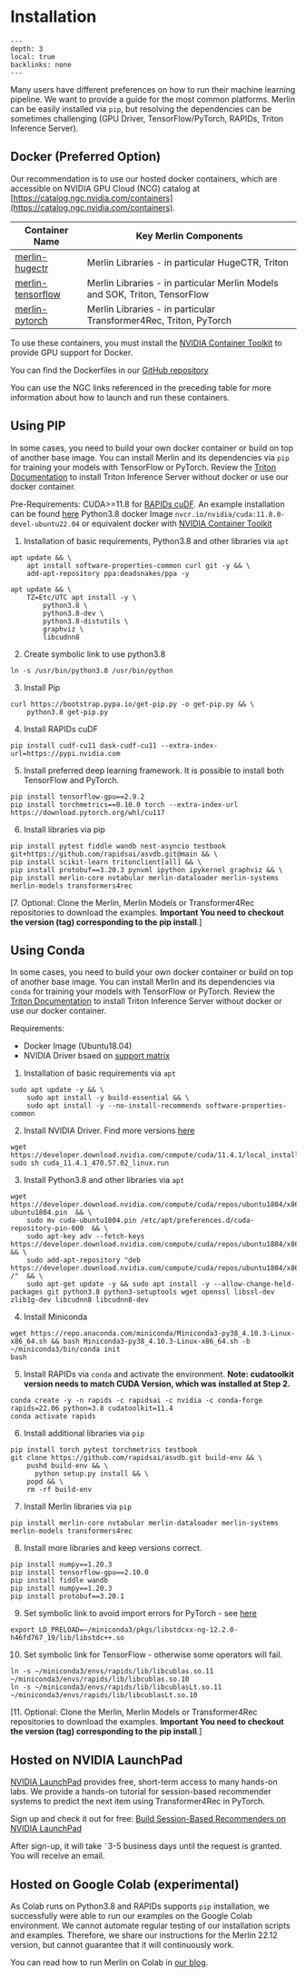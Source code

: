 # Installation

```{contents}
---
depth: 3
local: true
backlinks: none
---
```

Many users have different preferences on how to run their machine learning pipeline. We want to provide a guide for the most common platforms. Merlin can be easily installed via `pip`, but resolving the dependencies can be sometimes challenging (GPU Driver, TensorFlow/PyTorch, RAPIDs, Triton Inference Server).

## Docker (Preferred Option)

Our recommendation is to use our hosted docker containers, which are accessible on NVIDIA GPU Cloud (NCG) catalog at [https://catalog.ngc.nvidia.com/containers](https://catalog.ngc.nvidia.com/containers).

| Container Name | Key Merlin Components |
| ------------- | ------------- | 
| [merlin-hugectr](https://catalog.ngc.nvidia.com/orgs/nvidia/teams/merlin/containers/merlin-hugectr) | Merlin Libraries - in particular HugeCTR, Triton |
| [merlin-tensorflow](https://catalog.ngc.nvidia.com/orgs/nvidia/teams/merlin/containers/merlin-tensorflow) | Merlin Libraries - in particular Merlin Models and SOK, Triton, TensorFlow |
| [merlin-pytorch](https://catalog.ngc.nvidia.com/orgs/nvidia/teams/merlin/containers/merlin-pytorch) | Merlin Libraries - in particular Transformer4Rec, Triton, PyTorch |

To use these containers, you must install the [NVIDIA Container Toolkit](https://github.com/NVIDIA/nvidia-docker) to provide GPU support for Docker.

You can find the Dockerfiles in our [GitHub repository](https://github.com/NVIDIA-Merlin/Merlin/tree/main/docker)

You can use the NGC links referenced in the preceding table for more information about how to launch and run these containers.

## Using PIP

In some cases, you need to build your own docker container or build on top of another base image. You can install Merlin and its dependencies via `pip` for training your models with TensorFlow or PyTorch. Review the [Triton Documentation](https://github.com/triton-inference-server/server#documentation) to install Triton Inference Server without docker or use our docker container.

Pre-Requirements:
CUDA>=11.8 for [RAPIDs cuDF](https://rapids.ai/pip.html). An example installation can be found [here](https://developer.nvidia.com/cuda-11-8-0-download-archive?target_os=Linux&target_arch=x86_64&Distribution=Ubuntu&target_version=18.04&target_type=runfile_local)
Python3.8
docker Image `nvcr.io/nvidia/cuda:11.8.0-devel-ubuntu22.04` or equivalent
docker with [NVIDIA Container Toolkit](https://github.com/NVIDIA/nvidia-docker)

1. Installation of basic requirements, Python3.8 and other libraries via `apt`

```shell
apt update && \
    apt install software-properties-common curl git -y && \
    add-apt-repository ppa:deadsnakes/ppa -y

apt update && \
    TZ=Etc/UTC apt install -y \
        python3.8 \
        python3.8-dev \
        python3.8-distutils \
        graphviz \
        libcudnn8
```

2. Create symbolic link to use python3.8

```shell
ln -s /usr/bin/python3.8 /usr/bin/python
```

3. Install Pip

```shell
curl https://bootstrap.pypa.io/get-pip.py -o get-pip.py && \
    python3.8 get-pip.py
```

4. Install RAPIDs cuDF

```shell
pip install cudf-cu11 dask-cudf-cu11 --extra-index-url=https://pypi.nvidia.com
```

5. Install preferred deep learning framework. It is possible to install both TensorFlow and PyTorch. 

```shell
pip install tensorflow-gpu==2.9.2
pip install torchmetrics==0.10.0 torch --extra-index-url https://download.pytorch.org/whl/cu117
```

6. Install libraries via pip

```shell
pip install pytest fiddle wandb nest-asyncio testbook git+https://github.com/rapidsai/asvdb.git@main && \
pip install scikit-learn tritonclient[all] && \ 
pip install protobuf==3.20.3 pynvml ipython ipykernel graphviz && \
pip install merlin-core nvtabular merlin-dataloader merlin-systems merlin-models transformers4rec
```

[7. Optional: Clone the Merlin, Merlin Models or Transformer4Rec repositories to download the examples. **Important You need to checkout the version (tag) corresponding to the pip install**.]


## Using Conda

In some cases, you need to build your own docker container or build on top of another base image. You can install Merlin and its dependencies via `conda` for training your models with TensorFlow or PyTorch. Review the [Triton Documentation](https://github.com/triton-inference-server/server#documentation) to install Triton Inference Server without docker or use our docker container.

Requirements:
- Docker Image (Ubuntu18.04)
- NVIDIA Driver bsaed on [support matrix](https://nvidia-merlin.github.io/Merlin/main/support_matrix/index.html)

1. Installation of basic requirements via `apt`

```shell
sudo apt update -y && \
    sudo apt install -y build-essential && \
    sudo apt install -y --no-install-recommends software-properties-common
```

2. Install NVIDIA Driver. Find more versions [here](https://developer.nvidia.com/cuda-toolkit-archive)

```shell
wget https://developer.download.nvidia.com/compute/cuda/11.4.1/local_installers/cuda_11.4.1_470.57.02_linux.run
sudo sh cuda_11.4.1_470.57.02_linux.run
```


3. Install Python3.8 and other libraries via `apt`

```shell
wget https://developer.download.nvidia.com/compute/cuda/repos/ubuntu1804/x86_64/cuda-ubuntu1804.pin  && \
    sudo mv cuda-ubuntu1804.pin /etc/apt/preferences.d/cuda-repository-pin-600  && \
    sudo apt-key adv --fetch-keys https://developer.download.nvidia.com/compute/cuda/repos/ubuntu1804/x86_64/3bf863cc.pub  && \
    sudo add-apt-repository "deb https://developer.download.nvidia.com/compute/cuda/repos/ubuntu1804/x86_64/ /"  && \
    sudo apt-get update -y && sudo apt install -y --allow-change-held-packages git python3.8 python3-setuptools wget openssl libssl-dev zlib1g-dev libcudnn8 libcudnn8-dev
```

4. Install Miniconda

```shell
wget https://repo.anaconda.com/miniconda/Miniconda3-py38_4.10.3-Linux-x86_64.sh && bash Miniconda3-py38_4.10.3-Linux-x86_64.sh -b
~/miniconda3/bin/conda init
bash
```

5. Install RAPIDs via `conda` and activate the environment. **Note: cudatoolkit version needs to match CUDA Version, which was installed at Step 2.**

```shell
conda create -y -n rapids -c rapidsai -c nvidia -c conda-forge rapids=22.06 python=3.8 cudatoolkit=11.4
conda activate rapids
```

6. Install additional libraries via `pip`

```shell
pip install torch pytest torchmetrics testbook
git clone https://github.com/rapidsai/asvdb.git build-env && \
    pushd build-env && \
      python setup.py install && \
    popd && \
    rm -rf build-env
```

7. Install Merlin libraries via `pip`

```shell
pip install merlin-core nvtabular merlin-dataloader merlin-systems merlin-models transformers4rec
```

8. Install more libraries and keep versions correct.

```shell
pip install numpy==1.20.3
pip install tensorflow-gpu==2.10.0
pip install fiddle wandb
pip install numpy==1.20.3
pip install protobuf==3.20.1
```

9. Set symbolic link to avoid import errors for PyTorch - see [here](https://stackoverflow.com/questions/59366730/changing-order-of-imports-results-in-error-in-python)

```shell
export LD_PRELOAD=~/miniconda3/pkgs/libstdcxx-ng-12.2.0-h46fd767_19/lib/libstdc++.so
```

10. Set symbolic link for TensorFlow - otherwise some operators will fail.

```shell
ln -s ~/miniconda3/envs/rapids/lib/libcublas.so.11 ~/miniconda3/envs/rapids/lib/libcublas.so.10
ln -s ~/miniconda3/envs/rapids/lib/libcublasLt.so.11 ~/miniconda3/envs/rapids/lib/libcublasLt.so.10
```

[11. Optional: Clone the Merlin, Merlin Models or Transformer4Rec repositories to download the examples. **Important You need to checkout the version (tag) corresponding to the pip install**.]


## Hosted on NVIDIA LaunchPad

[NVIDIA LaunchPad](https://www.nvidia.com/en-us/launchpad/) provides free, short-term access to many hands-on labs. We provide a hands-on tutorial for session-based recommender systems to predict the next item using Transformer4Rec in PyTorch.

Sign up and check it out for free: [Build Session-Based Recommenders on NVIDIA LaunchPad](https://www.nvidia.com/en-us/launchpad/ai/build-session-based-recommenders/)

After sign-up, it will take ˜3-5 business days until the request is granted. You will receive an email.

## Hosted on Google Colab (experimental)

As Colab runs on Python3.8 and RAPIDs supports `pip` installation, we successfully were able to run our examples on the Google Colab environment. We cannot automate regular testing of our installation scripts and examples. Therefore, we share our instructions for the Merlin 22.12 version, but cannot guarantee that it will continuously work.

You can read how to run Merlin on Colab in [our blog](https://medium.com/nvidia-merlin/how-to-run-merlin-on-google-colab-83b5805c63e0).